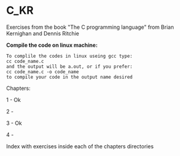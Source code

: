 # C_KR
Exercises from the book "The C programming language" from Brian Kernighan and Dennis Ritchie

__Compile the code on linux machine:__
```
To complile the codes in linux useing gcc type:
cc code_name.c
and the output will be a.out, or if you prefer:
cc code_name.c -o code_name
to compile your code in the output name desired
```
Chapters:

1 - Ok

2 - 

3 - Ok

4 -

Index with exercises inside each of the chapters directories
